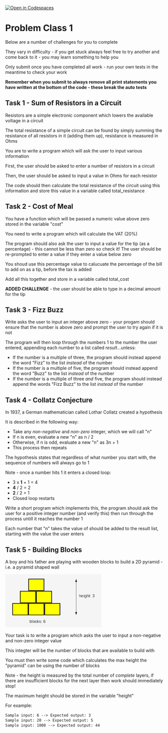 [![Open in Codespaces](https://classroom.github.com/assets/launch-codespace-2972f46106e565e64193e422d61a12cf1da4916b45550586e14ef0a7c637dd04.svg)](https://classroom.github.com/open-in-codespaces?assignment_repo_id=16131278)
# Problem Class 1

Below are a number of challenges for you to complete

They vary in difficulty - if you get stuck always feel free to try another and come back to it - you may learn something to help you

Only submit once you have completed all work - run your own tests in the meantime to check your work

**Remember when you submit to always remove all print statements you have written at the bottom of the code - these break the auto tests**

## Task 1 - Sum of Resistors in a Circuit

Resistors are a simple electronic component which lowers the available voltage in a circuit

The total resistance of a simple circuit can be found by simply summing the resistance of all resistors in it (adding them up), resistance is measured in Ohms

You are to write a program which will ask the user to input various information

First, the user should be asked to enter a number of resistors in a circuit

Then, the user should be asked to input a value in Ohms for each resistor

The code should then calculate the total resistance of the circuit using this information and store this value in a variable called total_resistance

## Task 2 - Cost of Meal

You have a function which will be passed a numeric value above zero stored in the variable "cost"

You need to write a program which will calculate the VAT (20%)

The program should also ask the user to input a value for the tip (as a percentage) - this cannot be less than zero so check it! The user should be re-prompted to enter a value if they enter a value below zero

You shoud use this percentage value to calucuate the percentage of the bill to add on as a tip, before the tax is added

Add all this together and store in a variable called total_cost

**ADDED CHALLENGE** - the user should be able to type in a decimal amount for the tip

## Task 3 - Fizz Buzz

Write asks the user to input an integer above zero - your progam should ensure that the number is above zero and prompt the user to try again if it is not

The program will then loop through the numbers 1 to the number the user entered, appending each number to a list called _result_...unless:

* If the number is a multiple of three, the program should instead append the word "Fizz" to the list _instead_ of the number
* If the number is a multiple of five, the program should instead append the word "Buzz" to the list _instead_ of the number
* If the number is a multiple of three _and_ five, the program should instead append the words "Fizz Buzz" to the list _instead_ of the number

## Task 4 - Collatz Conjecture

In 1937, a German mathematician called Lothar Collatz created a hypothesis 

It is described in the following way:
* Take any _non-negative_ and _non-zero_ integer, which we will call "n"
* If n is even, evaluate a new "n" as n / 2
* Otherwise, if n is odd, evaluate a new "n" as 3n + 1
* This process then repeats

The hypothesis states that regardless of what number you start with, the sequence of numbers will always go to 1

Note - once a number hits 1 it enters a closed loop:
* 3 x **1** + 1 = 4
* **4** / 2 = 2
* **2** / 2 = 1
* Closed loop restarts

Write a short program which implements this, the program should ask the user for a positive integer number (and verify this) then run through the process untill it reaches the number 1

Each number that "n" takes the value of should be added to the result list, starting with the value the user enters

## Task 5 - Building Blocks

A boy and his father are playing with wooden blocks to build a 2D pyramid - i.e. a pyramid shaped wall

<img src="./blocks.png">

Your task is to write a program which asks the user to input a non-negative and non-zero integer value

This integter will be the number of blocks that are available to build with

You must then write some code which calculates the max height the "pyramid" can be using the number of blocks

Note - the height is measured by the total number of _complete_ layers, if there are insufficient blocks for the next layer then work should immediately stop!

The maximum height should be stored in the variable "height"

For example:

```
Sample input: 6 --> Expected output: 3
Sample input: 20 --> Expected output: 5
Sample input: 1000 --> Expected output: 44
```